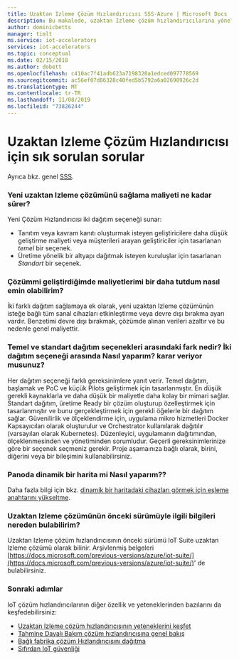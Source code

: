 ```yaml
---
title: Uzaktan Izleme Çözüm Hızlandırıcısı SSS-Azure | Microsoft Docs
description: Bu makalede, uzaktan Izleme çözüm hızlandırıcılarına yönelik sık sorulan sorular yanıtlanmaktadır.
author: dominicbetts
manager: timlt
ms.service: iot-accelerators
services: iot-accelerators
ms.topic: conceptual
ms.date: 02/15/2018
ms.author: dobett
ms.openlocfilehash: c410ac7f41adb623a7198320a1edced097778569
ms.sourcegitcommit: ac56ef07d86328c40fed5b5792a6a02698926c2d
ms.translationtype: MT
ms.contentlocale: tr-TR
ms.lasthandoff: 11/08/2019
ms.locfileid: "73826244"
---
```

# <a name="frequently-asked-questions-for-remote-monitoring-solution-accelerator"></a>Uzaktan Izleme Çözüm Hızlandırıcısı için sık sorulan sorular

Ayrıca bkz. genel [SSS](iot-accelerators-faq.md).

### <a name="how-much-does-it-cost-to-provision-the-new-remote-monitoring-solution"></a>Yeni uzaktan Izleme çözümünü sağlama maliyeti ne kadar sürer?

Yeni Çözüm Hızlandırıcısı iki dağıtım seçeneği sunar:

* Tanıtım veya kavram kanıtı oluşturmak isteyen geliştiricilere daha düşük geliştirme maliyeti veya müşterileri arayan geliştiriciler için tasarlanan *temel* bir seçenek.
* Üretime yönelik bir altyapı dağıtmak isteyen kuruluşlar için tasarlanan *Standart* bir seçenek.

### <a name="how-can-i-ensure-i-keep-my-costs-down-while-i-develop-my-solution"></a>Çözümmi geliştirdiğimde maliyetlerimi bir daha tutdum nasıl emin olabilirim?

İki farklı dağıtım sağlamaya ek olarak, yeni uzaktan Izleme çözümünün isteğe bağlı tüm sanal cihazları etkinleştirme veya devre dışı bırakma ayarı vardır. Benzetimi devre dışı bırakmak, çözümde alınan verileri azaltır ve bu nedenle genel maliyettir.

### <a name="what-is-the-difference-between-the-basic-and-standard-deployment-options-how-do-i-decide-between-the-two-deployment-options"></a>Temel ve standart dağıtım seçenekleri arasındaki fark nedir? İki dağıtım seçeneği arasında Nasıl yaparım? karar veriyor musunuz?

Her dağıtım seçeneği farklı gereksinimlere yanıt verir. Temel dağıtım, başlamak ve PoC ve küçük Pilots geliştirmek için tasarlanmıştır. En düşük gerekli kaynaklarla ve daha düşük bir maliyetle daha kolay bir mimari sağlar. Standart dağıtım, üretime Ready bir çözüm oluşturup özelleştirmek için tasarlanmıştır ve bunu gerçekleştirmek için gerekli öğelerle bir dağıtım sağlar. Güvenilirlik ve ölçeklendirme için, uygulama mikro hizmetleri Docker Kapsayıcıları olarak oluşturulur ve Orchestrator kullanılarak dağıtılır (varsayılan olarak Kubernetes). Düzenleyici, uygulamanın dağıtımından, ölçeklenmesinden ve yönetiminden sorumludur. Geçerli gereksinimlerinize göre bir seçenek seçmeniz gerekir. Proje aşamaınıza bağlı olarak, birini, diğerini veya bir bileşimini kullanabilirsiniz.

### <a name="how-do-i-configure-a-dynamic-map-on-the-dashboard"></a>Panoda dinamik bir harita mi Nasıl yaparım??

Daha fazla bilgi için bkz. [dinamik bir haritadaki cihazları görmek için eşleme anahtarını yükseltme](https://github.com/Azure/azure-iot-pcs-remote-monitoring-dotnet/wiki/Developer-Reference-Guide#upgrade-map-key-to-see-devices-on-a-dynamic-map).

### <a name="where-can-i-find-information-about-the-previous-version-of-the-remote-monitoring-solution"></a>Uzaktan Izleme çözümünün önceki sürümüyle ilgili bilgileri nereden bulabilirim?

Uzaktan Izleme çözüm hızlandırıcısının önceki sürümü IoT Suite uzaktan Izleme çözümü olarak bilinir. Arşivlenmiş belgeleri [https://docs.microsoft.com/previous-versions/azure/iot-suite/](https://docs.microsoft.com/previous-versions/azure/iot-suite/)' de bulabilirsiniz.

### <a name="next-steps"></a>Sonraki adımlar

IoT çözüm hızlandırıcılarının diğer özellik ve yeteneklerinden bazılarını da keşfedebilirsiniz:

* [Uzaktan Izleme çözüm hızlandırıcısının yeteneklerini keşfet](quickstart-remote-monitoring-deploy.md)
* [Tahmine Dayalı Bakım çözüm hızlandırıcısına genel bakış](iot-accelerators-predictive-overview.md)
* [Bağlı fabrika çözüm Hızlandırıcısını dağıtma](quickstart-connected-factory-deploy.md)
* [Sıfırdan IoT güvenliği](/azure/iot-fundamentals/iot-security-ground-up)
